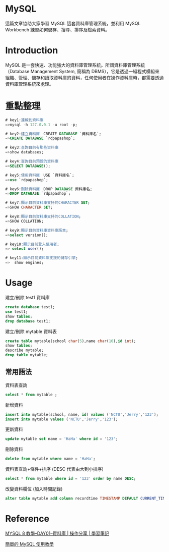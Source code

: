 # **MySQL**

這篇文章協助大家學習 MySQL 這套資料庫管理系統，並利用 MySQL Workbench 練習如何儲存、搜尋、排序及檢索資料。

# Introduction

MySQL 是一套快速、功能強大的資料庫管理系統。所謂資料庫管理系統（Database Management System, 簡稱為 DBMS），它是透過一組程式模組來組織、管理、儲存和讀取資料庫的資料，任何使用者在操作資料庫時，都需要透過資料庫管理系統來處理。

# 重點整理

```sql
# key1:連線到資料庫
=>mysql -h 127.0.0.1 -u root -p;

# key2:建立資料庫　CREATE DATABASE `資料庫名`;
=>CREATE DATABASE `rdpapashop`;

# key3:查詢目前有那些資料庫
=>show databases;

# key4:查詢目前預設的資料庫
=>SELECT DATABASE();

# key5:使用資料庫　USE `資料庫名`;
=>use `rdpapashop`;

# key6:刪除資料庫　DROP DATABASE 資料庫名;
=>DROP DATABASE `rdpapashop`;

# key7:顯示目前資料庫支持的CHARACTER SET;
=>SHOW CHARACTER SET;

# key8:顯示目前資料庫支持的COLLATION;
=>SHOW COLLATION;

# key9:顯示目前資料庫資料庫版本;
=>select version();

# key10:顯示目前登入使用者;
=> select user();

# key11:顯示目前資料庫支援的儲存引擎;
=>  show engines;
```

# Usage

建立/刪除 test1 資料庫
```sql
create database test1;
use test1;
show tables;
drop database test1;
```

建立/刪除 mytable 資料表
```sql
create table mytable(school char(5),name char(10),id int);
show tables;
describe mytable;
drop table mytable;
```

## 常用語法

資料表查詢
```sql
select * from mytable ;
```

新增資料
```sql
insert into mytable(school, name, id) values ('NCTU','Jerry','123');
insert into mytable values ('NCTU','Jerry','123');
```

更新資料
```sql
update mytable set name = 'HaHa' where id = '123';
```

刪除資料
```sql
delete from mytable where name = 'HaHa';
```

資料表查詢+條件+排序 (DESC 代表由大到小排序)
```sql
select * from mytable where id = '123' order by name DESC;
```

改變資料欄位 (加入時間記錄)
```sql
alter table mytable add column recordtime TIMESTAMP DEFAULT CURRENT_TIMESTAMP ON UPDATE CURRENT_TIMESTAMP;
```

# Reference

[MYSQL 8 教學–DAY01–資料庫 | 操作分享 | 學習筆記](https://rdpapa.tw/2020/09/01/mysql-8-traning-day01-database/)

[簡單的 MySQL 使用教學](https://jerrynest.io/mysql-tutorial/)